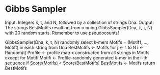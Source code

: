 # Gibbs Sampler

Input: Integers k, t, and N, followed by a collection of strings Dna.
Output: The strings BestMotifs resulting from running GibbsSampler(Dna, k, t, N) with 20 random starts. Remember to use pseudocounts!


  GibbsSampler(Dna, k, t, N)
    randomly select k-mers Motifs = (Motif1, …, Motift) in each string from Dna
    BestMotifs ← Motifs
    for j ← 1 to N
      i ← Random(t)
      Profile ← profile matrix constructed from all strings in Motifs except for Motifi
      Motifi ← Profile-randomly generated k-mer in the i-th sequence
      if Score(Motifs) < Score(BestMotifs)
        BestMotifs ← Motifs
    return BestMotifs
